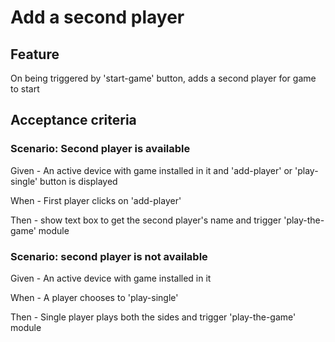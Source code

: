 # Add a second player

## Feature

  On being triggered by 'start-game' button, adds a second player for game to start
  
## Acceptance criteria

### Scenario: Second player is available

  Given - An active device with game installed in it and
  'add-player' or 'play-single' button is displayed
  
  When - First player clicks on 'add-player'
  
  Then - show text box to get the second player's name and
  trigger 'play-the-game' module
  
### Scenario: second player is not available

  Given - An active device with game installed in it
  
  When - A player chooses to 'play-single'
  
  Then -  Single player plays both the sides and
  trigger 'play-the-game' module
